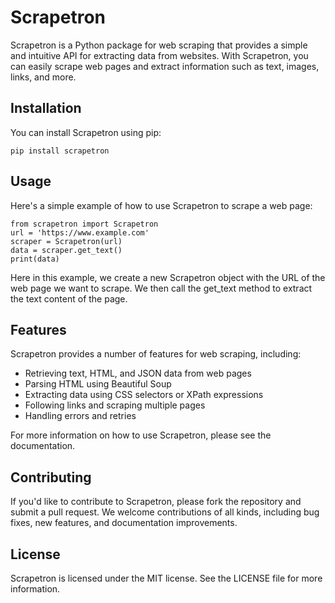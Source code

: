 # Scrapetron
Scrapetron is a Python package for web scraping that provides a simple and intuitive API for extracting data from websites. With Scrapetron, you can easily scrape web pages and extract information such as text, images, links, and more.

## Installation
You can install Scrapetron using pip:

```
pip install scrapetron
```

## Usage
Here's a simple example of how to use Scrapetron to scrape a web page:

```
from scrapetron import Scrapetron
url = 'https://www.example.com'
scraper = Scrapetron(url)
data = scraper.get_text()
print(data)
```
Here in this example, we create a new Scrapetron object with the URL of the web page we want to scrape. We then call the get_text method to extract the text content of the page.

## Features
Scrapetron provides a number of features for web scraping, including:

- Retrieving text, HTML, and JSON data from web pages
- Parsing HTML using Beautiful Soup
- Extracting data using CSS selectors or XPath expressions
- Following links and scraping multiple pages
- Handling errors and retries

For more information on how to use Scrapetron, please see the documentation.

## Contributing
If you'd like to contribute to Scrapetron, please fork the repository and submit a pull request. We welcome contributions of all kinds, including bug fixes, new features, and documentation improvements.

## License
Scrapetron is licensed under the MIT license. See the LICENSE file for more information.
